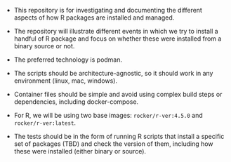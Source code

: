 - This repository is for investigating and documenting the different aspects of how R packages are installed and managed.

- The repository will illustrate different events in which we try to install a handful of R package and focus on whether these were installed from a binary source or not.

- The preferred technology is podman.

- The scripts should be architecture-agnostic, so it should work in any environment (linux, mac, windows).

- Container files should be simple and avoid using complex build steps or dependencies, including docker-compose.

- For R, we will be using two base images: `rocker/r-ver:4.5.0` and `rocker/r-ver:latest`.

- The tests should be in the form of running R scripts that install a specific set of packages (TBD) and check the version of them, including how these were installed (either binary or source).
